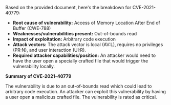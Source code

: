 Based on the provided document, here's the breakdown for CVE-2021-40779:

*   **Root cause of vulnerability:** Access of Memory Location After End of Buffer (CWE-788)
*   **Weaknesses/vulnerabilities present:** Out-of-bounds read
*   **Impact of exploitation:** Arbitrary code execution
*   **Attack vectors:** The attack vector is local (AV:L), requires no privileges (PR:N), and user interaction (UI:R).
*   **Required attacker capabilities/position:** An attacker would need to have the user open a specially crafted file that would trigger the vulnerability locally.

**Summary of CVE-2021-40779**

The vulnerability is due to an out-of-bounds read which could lead to arbitrary code execution. An attacker can exploit this vulnerability by having a user open a malicious crafted file. The vulnerability is rated as critical.
